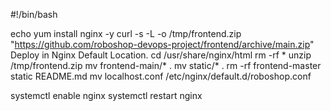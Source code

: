 #!/bin/bash

echo
yum install nginx -y
curl -s -L -o /tmp/frontend.zip "https://github.com/roboshop-devops-project/frontend/archive/main.zip"
Deploy in Nginx Default Location.
cd /usr/share/nginx/html
rm -rf *
unzip /tmp/frontend.zip
mv frontend-main/* .
mv static/* .
rm -rf frontend-master static README.md
mv localhost.conf /etc/nginx/default.d/roboshop.conf

systemctl enable nginx
systemctl restart nginx




